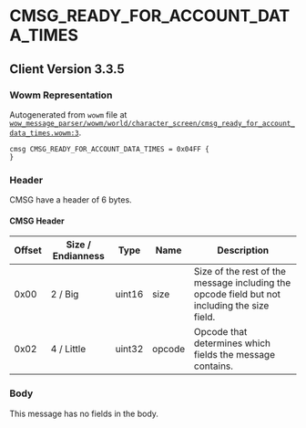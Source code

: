 # CMSG_READY_FOR_ACCOUNT_DATA_TIMES

## Client Version 3.3.5

### Wowm Representation

Autogenerated from `wowm` file at [`wow_message_parser/wowm/world/character_screen/cmsg_ready_for_account_data_times.wowm:3`](https://github.com/gtker/wow_messages/tree/main/wow_message_parser/wowm/world/character_screen/cmsg_ready_for_account_data_times.wowm#L3).
```rust,ignore
cmsg CMSG_READY_FOR_ACCOUNT_DATA_TIMES = 0x04FF {
}
```
### Header

CMSG have a header of 6 bytes.

#### CMSG Header

| Offset | Size / Endianness | Type   | Name   | Description |
| ------ | ----------------- | ------ | ------ | ----------- |
| 0x00   | 2 / Big           | uint16 | size   | Size of the rest of the message including the opcode field but not including the size field.|
| 0x02   | 4 / Little        | uint32 | opcode | Opcode that determines which fields the message contains.|

### Body

This message has no fields in the body.

